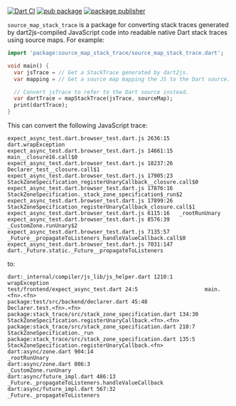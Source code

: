 [![Dart CI](https://github.com/dart-lang/tools/actions/workflows/source_map_stack_trace.yml/badge.svg)](https://github.com/dart-lang/tools/actions/workflows/source_map_stack_trace.yml)
[![pub package](https://img.shields.io/pub/v/source_map_stack_trace.svg)](https://pub.dev/packages/source_map_stack_trace)
[![package publisher](https://img.shields.io/pub/publisher/source_map_stack_trace.svg)](https://pub.dev/packages/source_map_stack_trace/publisher)

`source_map_stack_trace` is a package for converting stack traces generated by
dart2js-compiled JavaScript code into readable native Dart stack traces using
source maps. For example:

```dart
import 'package:source_map_stack_trace/source_map_stack_trace.dart';

void main() {
  var jsTrace = // Get a StackTrace generated by dart2js.
  var mapping = // Get a source map mapping the JS to the Dart source.

  // Convert jsTrace to refer to the Dart source instead.
  var dartTrace = mapStackTrace(jsTrace, sourceMap);
  print(dartTrace);
}
```

This can convert the following JavaScript trace:

```
expect_async_test.dart.browser_test.dart.js 2636:15   dart.wrapException
expect_async_test.dart.browser_test.dart.js 14661:15  main__closure16.call$0
expect_async_test.dart.browser_test.dart.js 18237:26  Declarer_test__closure.call$1
expect_async_test.dart.browser_test.dart.js 17905:23  StackZoneSpecification_registerUnaryCallback__closure.call$0
expect_async_test.dart.browser_test.dart.js 17876:16  StackZoneSpecification._stack_zone_specification$_run$2
expect_async_test.dart.browser_test.dart.js 17899:26  StackZoneSpecification_registerUnaryCallback_closure.call$1
expect_async_test.dart.browser_test.dart.js 6115:16   _rootRunUnary
expect_async_test.dart.browser_test.dart.js 8576:39   _CustomZone.runUnary$2
expect_async_test.dart.browser_test.dart.js 7135:57   _Future__propagateToListeners_handleValueCallback.call$0
expect_async_test.dart.browser_test.dart.js 7031:147  dart._Future.static._Future__propagateToListeners
```

to:

```
dart:_internal/compiler/js_lib/js_helper.dart 1210:1          wrapException
test/frontend/expect_async_test.dart 24:5                     main.<fn>.<fn>
package:test/src/backend/declarer.dart 45:48                  Declarer.test.<fn>.<fn>
package:stack_trace/src/stack_zone_specification.dart 134:30  StackZoneSpecification.registerUnaryCallback.<fn>.<fn>
package:stack_trace/src/stack_zone_specification.dart 210:7   StackZoneSpecification._run
package:stack_trace/src/stack_zone_specification.dart 135:5   StackZoneSpecification.registerUnaryCallback.<fn>
dart:async/zone.dart 904:14                                   _rootRunUnary
dart:async/zone.dart 806:3                                    _CustomZone.runUnary
dart:async/future_impl.dart 486:13                            _Future._propagateToListeners.handleValueCallback
dart:async/future_impl.dart 567:32                            _Future._propagateToListeners
```
